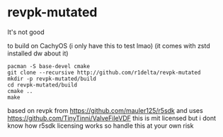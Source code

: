# revpk-mutated
It's not good

to build on CachyOS (i only have this to test lmao)
(it comes with zstd installed dw about it)
```
pacman -S base-devel cmake
git clone --recursive http://github.com/r1delta/revpk-mutated
mkdir -p revpk-mutated/build
cd revpk-mutated/build
cmake ..
make
```
based on revpk from https://github.com/mauler125/r5sdk and uses https://github.com/TinyTinni/ValveFileVDF
this is mit licensed but i dont know how r5sdk licensing works so handle this at your own risk

